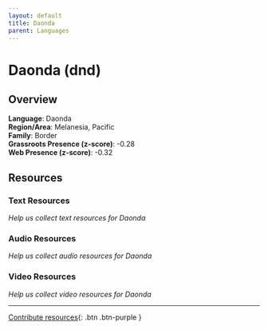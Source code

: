 ```yaml
---
layout: default
title: Daonda
parent: Languages
---
```


# Daonda (dnd)

## Overview

**Language**: Daonda  
**Region/Area**: Melanesia, Pacific  
**Family**: Border  
**Grassroots Presence (z-score)**: -0.28  
**Web Presence (z-score)**: -0.32  

## Resources

### Text Resources
*Help us collect text resources for Daonda*

### Audio Resources
*Help us collect audio resources for Daonda*

### Video Resources
*Help us collect video resources for Daonda*

---

[Contribute resources](https://forms.office.com/e/1SfLJx3u1r){: .btn .btn-purple }
